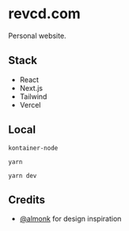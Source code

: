 # revcd.com

Personal website.

## Stack

- React
- Next.js
- Tailwind
- Vercel

## Local

```
kontainer-node
```

```
yarn
```

```
yarn dev
```

## Credits

- [@almonk](https://twitter.com/almonk) for design inspiration
